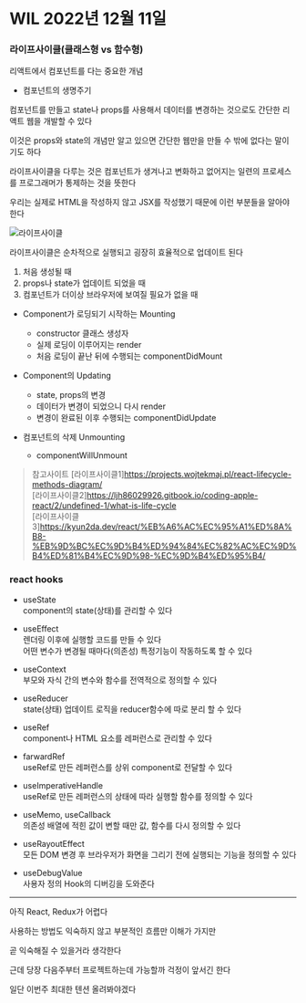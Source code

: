 # WIL 2022년 12월 11일

### 라이프사이클(클래스형 vs 함수형)

리액트에서 컴포넌트를 다는 중요한 개념

- 컴포넌트의 생명주기

컴포넌트를 만들고 state나 props를 사용해서 데이터를 변경하는 것으로도 간단한 리액트 웹을 개발할 수 있다

이것은 props와 state의 개념만 알고 있으면 간단한 웹만을 만들 수 밖에 없다는 말이기도 하다

라이프사이클을 다루는 것은 컴포넌트가 생겨나고 변화하고 없어지는 일련의 프로세스를 프로그래머가 통제하는 것을 뜻한다

우리는 실제로 HTML을 작성하지 않고 JSX를 작성했기 때문에 이런 부분들을 알아야 한다

![라이프사이클](https://cdn.discordapp.com/attachments/1037267111585792020/1050933846926950500/2022-12-10_9.35.04.png)

라이프사이클은 순차적으로 실행되고 굉장히 효율적으로 업데이트 된다

1. 처음 생성될 때
2. props나 state가 업데이트 되었을 때
3. 컴포넌트가 더이상 브라우저에 보여질 필요가 없을 때

- Component가 로딩되기 시작하는 Mounting
  - constructor 클래스 생성자
  - 실제 로딩이 이루어지는 render
  - 처음 로딩이 끝난 뒤에 수행되는 componentDidMount
- Component의 Updating

  - state, props의 변경
  - 데이터가 변경이 되었으니 다시 render
  - 변경이 완료된 이후 수행되는 componentDidUpdate

- 컴포넌트의 삭제 Unmounting
  - componentWillUnmount

> 참고사이트
> \[라이프사이클1]https://projects.wojtekmaj.pl/react-lifecycle-methods-diagram/<br> \[라이프사이클2]https://ljh86029926.gitbook.io/coding-apple-react/2/undefined-1/what-is-life-cycle <br> \[라이프사이클3]https://kyun2da.dev/react/%EB%A6%AC%EC%95%A1%ED%8A%B8-%EB%9D%BC%EC%9D%B4%ED%94%84%EC%82%AC%EC%9D%B4%ED%81%B4%EC%9D%98-%EC%9D%B4%ED%95%B4/

### react hooks

- useState<br>
  component의 state(상태)를 관리할 수 있다

- useEffect<br>
  렌더링 이후에 실행할 코드를 만들 수 있다<br>
  어떤 변수가 변경될 때마다(의존성) 특정기능이 작동하도록 할 수 있다

- useContext<br>
  부모와 자식 간의 변수와 함수를 전역적으로 정의할 수 있다

- useReducer<br>
  state(상태) 업데이트 로직을 reducer함수에 따로 분리 할 수 있다

- useRef<br>
  component나 HTML 요소를 레퍼런스로 관리할 수 있다

- farwardRef<br>
  useRef로 만든 레퍼런스를 상위 component로 전달할 수 있다

- useImperativeHandle<br>
  useRef로 만든 레퍼런스의 상태에 따라 실행할 함수를 정의할 수 있다

- useMemo, useCallback<br>
  의존성 배열에 적힌 값이 변할 때만 값, 함수를 다시 정의할 수 있다

- useRayoutEffect<br>
  모든 DOM 변경 후 브라우저가 화면을 그리기 전에 실행되는 기능을 정의할 수 있다

- useDebugValue<br>
  사용자 정의 Hook의 디버깅을 도와준다

---

아직 React, Redux가 어렵다

사용하는 방법도 익숙하지 않고 부분적인 흐름만 이해가 가지만

곧 익숙해질 수 있을거라 생각한다

근데 당장 다음주부터 프로젝트하는데 가능할까 걱정이 앞서긴 한다

일단 이번주 최대한 텐션 올려봐야겠다
